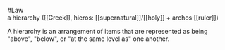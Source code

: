 #Law  
a hierarchy ([[Greek]], hieros: [[supernatural]]/[[holy]] + archos:[[ruler]])

A hierarchy is an arrangement of items that are represented as being "above", "below", or "at the same level as" one another.

